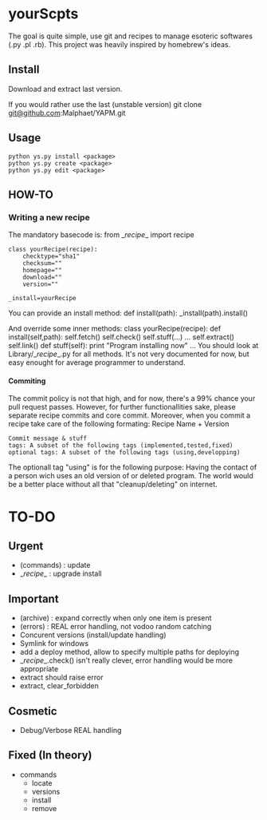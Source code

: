yourScpts
====

The goal is quite simple, use git and recipes to manage esoteric softwares (.py .pl .rb).
This project was heavily inspired by homebrew's ideas.


Install
----
Download and extract last version.

If you would rather use the last (unstable version)
     git clone git@github.com:Malphaet/YAPM.git

Usage
----

    python ys.py install <package>
    python ys.py create <package>
    python ys.py edit <package>

HOW-TO
----

### Writing a new recipe

The mandatory basecode is:
	from \__recipe__ import recipe
		
	class yourRecipe(recipe):
		checktype="sha1"
		checksum=""
		homepage=""
		download=""
		version=""
	
	_install=yourRecipe
	
You can provide an install method:
	def install(path):
		_install(path).install()

And override some inner methods:
	class yourRecipe(recipe):
		def install(self,path):
			self.fetch()
			self.check()
			self.stuff(...)
			...
			self.extract()
			self.link()
		def stuff(self):
			print "Program installing now"
			...
You should look at Library/\__recipe__.py for all methods. 
It's not very documented for now, but easy enought for average programmer to understand.

#### Commiting
The commit policy is not that high, and for now, there's a 99% chance your pull request passes.
However, for further functionallities sake, please separate recipe commits and core commit.
Moreover, when you commit a recipe take care of the following formating:
	Recipe Name + Version
	
	Commit message & stuff
	tags: A subset of the following tags (implemented,tested,fixed)
	optional tags: A subset of the following tags (using,developping)

The optionall tag "using" is for the following purpose:
Having the contact of a person wich uses an old version of or deleted program.
The world would be a better place without all that "cleanup/deleting" on internet.

TO-DO
====

Urgent
----
+ (commands) : update
+ \__recipe__ : upgrade install

Important
----
+ (archive) : expand correctly when only one item is present
+ (errors) : REAL error handling, not vodoo random catching
+ Concurent versions (install/update handling)
+ Symlink for windows
+ add a deploy method, allow to specify multiple paths for deploying
+ \__recipe__.check() isn't really clever, error handling would be more appropriate
+ extract should raise error
+ extract, clear_forbidden

Cosmetic
----
+ Debug/Verbose REAL handling

Fixed (In theory)
----
+ commands
  + locate
  + versions
  + install
  + remove

